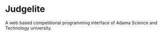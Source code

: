 # Judgelite
A web based competitional programming interface of Adama Science and Technology university.
